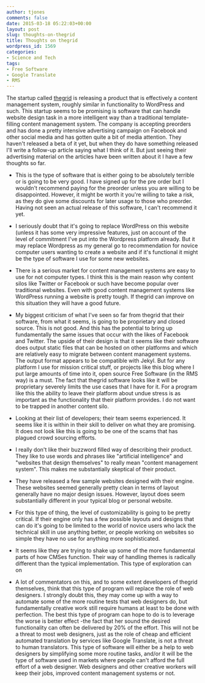 ```yaml
---
author: tjones
comments: false
date: 2015-03-18 05:22:03+00:00
layout: post
slug: thoughts-on-thegrid
title: Thoughts on thegrid
wordpress_id: 1569
categories:
- Science and Tech
tags:
- Free Software
- Google Translate
- RMS
---
```


The startup called [thegrid](https://thegrid.io/) is releasing a product that is effectively a content management system, roughly similar in functionality to WordPress and such. This startup seems to be promising is software that can handle website design task in a more intelligent way than a traditional template-filling content management system. The company is accepting preorders and has done a pretty intensive advertising campaign on Facebook and other social media and has gotten quite a bit of media attention. They haven't released a beta of it yet, but when they do have something released I'll write a follow-up article saying what I think of it. But just seeing their advertising material on the articles have been written about it I have a few thoughts so far.




  * This is the type of software that is either going to be absolutely terrible or is going to be very good. I have signed up for the pre order but I wouldn't recommend paying for the preorder unless you are willing to be disappointed. However, it might be worth it you're willing to take a risk, as they do give some discounts for later usage to those who preorder. Having not seen an actual release of this software, I can't recommend it yet. 

  * I seriously doubt that it's going to replace WordPress on this website (unless it has some very impressive features, just on account of the level of commitment I've put into the Wordpress platform already. But it may replace Wordpress as my general go to recommendation for novice computer users wanting to create a website and if it's functional it might be the type of software I use for some new websites.

  * There is a serious market for content management systems are easy to use for not computer types. I think this is the main reason why content silos like Twitter or Facebook or such have become popular over traditional websites. Even with good content management systems like WordPress running a website is pretty tough. If thegrid can improve on this situation they will have a good future.

  * My biggest criticism of what I've seen so far from thegrid that their software, from what it seems, is going to be proprietary and closed source. This is not good. And this has the potential to bring up fundamentally the same issues that occur with the likes of Facebook and Twitter. The upside of their design is that it seems like their software does output static files that can be hosted on other platforms and which are relatively easy to migrate between content management systems. The output format appears to be compatible with Jekyl. But for any platform I use for mission critical stuff, or projects like this blog where I put large amounts of time into it, open source Free Software (in the RMS way) is a must. The fact that thegrid software looks like it will be proprietary severely limits the use cases that I have for it. For a program like this the ability to leave their platform about undue stress is as important as the functionality that their platform provides. I do not want to be trapped in another content silo.

  * Looking at their list of developers; their team seems experienced. It seems like it is within in their skill to deliver on what they are promising. It does not look like this is going to be one of the scams that has plagued crowd sourcing efforts.

  * I really don't like their buzzword filled way of describing their product. They like to use words and phrases like "artificial intelligence" and "websites that design themselves" to really mean "content management system". This makes me substantially skeptical of their product.

  * They have released a few sample websites designed with their engine. These websites seemed generally pretty clean in terms of layout generally have no major design issues. However, layout does seem substantially different in your typical blog or personal website.

  * For this type of thing, the level of customizability is going to be pretty critical. If their engine only has a few possible layouts and designs that can do it's going to be limited to the world of novice users who lack the technical skill in use anything better, or people working on websites so simple they have no use for anything more sophisticated.

  * It seems like they are trying to shake up some of the more fundamental parts of how CMSes function. Their way of handling themes is radically different than the typical implementation. This type of exploration can on

  * A lot of commentators on this, and to some extent developers of thegrid themselves, think that this type of program will replace the role of web designers. I strongly doubt this, they may come up with a way to automate some of the more routine tests that web designers do, but fundamentally creative work still require humans at least to be done with perfection. The best this type of program can hope to do is to leverage the worse is better effect -the fact that her sound the desired functionality can often be delivered by 20% of the effort. This will not be a threat to most web designers, just as the role of cheap and efficient automated translation by services like Google Translate, is not a threat to human translators. This type of software will either be a help to web designers by simplifying some more routine tasks, and/or it will be the type of software used in markets where people can't afford the full effort of a web designer. Web designers and other creative workers will keep their jobs, improved content management systems or not.
